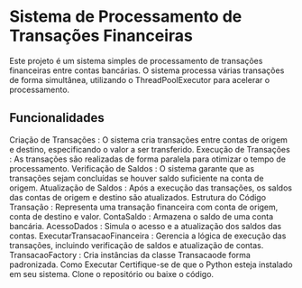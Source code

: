 <h1>Sistema de Processamento de Transações Financeiras</h1>
<p>Este projeto é um sistema simples de processamento de transações financeiras entre contas bancárias. O sistema processa várias transações de forma simultânea, utilizando o ThreadPoolExecutor para acelerar o processamento.</p>

<h2>Funcionalidades</h2>
Criação de Transações : O sistema cria transações entre contas de origem e destino, especificando o valor a ser transferido.
Execução de Transações : As transações são realizadas de forma paralela para otimizar o tempo de processamento.
Verificação de Saldos : O sistema garante que as transações sejam concluídas se houver saldo suficiente na conta de origem.
Atualização de Saldos : Após a execução das transações, os saldos das contas de origem e destino são atualizados.
Estrutura do Código
Transação : Representa uma transação financeira com conta de origem, conta de destino e valor.
ContaSaldo : Armazena o saldo de uma conta bancária.
AcessoDados : Simula o acesso e a atualização dos saldos das contas.
ExecutarTransacaoFinanceira : Gerencia a lógica de execução das transações, incluindo verificação de saldos e atualização de contas.
TransacaoFactory : Cria instâncias da classe Transacaode forma padronizada.
Como Executar
Certifique-se de que o Python esteja instalado em seu sistema.
Clone o repositório ou baixe o código.
